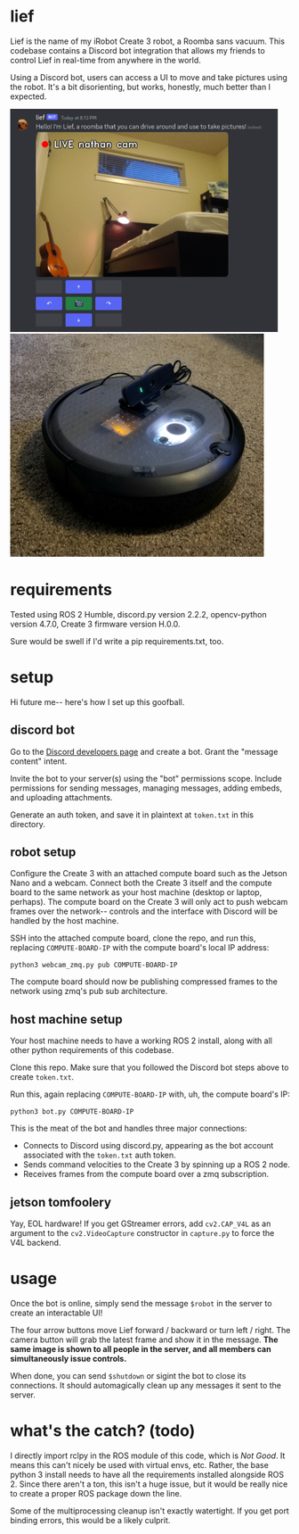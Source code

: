 # lief

Lief is the name of my iRobot Create 3 robot, a Roomba sans vacuum.
This codebase contains a Discord bot integration that allows my friends to control Lief in real-time from anywhere in the world.

Using a Discord bot, users can access a UI to move and take pictures using the robot.
It's a bit disorienting, but works, honestly, much better than I expected.

<img src="imgs/screencap.png" alt="Discord bot UI screenshot" height="400"> <img src="imgs/lief.jpg" alt="Image of Lief robot" height="400">

# requirements
Tested using ROS 2 Humble, discord.py version 2.2.2, opencv-python version 4.7.0, Create 3 firmware version H.0.0.

Sure would be swell if I'd write a pip requirements.txt, too.

# setup
Hi future me-- here's how I set up this goofball.

## discord bot
Go to the [Discord developers page](https://discord.com/developers) and create a bot. Grant the "message content" intent. 

Invite the bot to your server(s) using the "bot" permissions scope. Include permissions for sending messages, managing messages, adding embeds, and uploading attachments.

Generate an auth token, and save it in plaintext at `token.txt` in this directory.

## robot setup
Configure the Create 3 with an attached compute board such as the Jetson Nano and a webcam.
Connect both the Create 3 itself and the compute board to the same network as your host machine (desktop or laptop, perhaps).
The compute board on the Create 3 will only act to push webcam frames over the network-- controls and the interface with Discord will be handled by the host machine.

SSH into the attached compute board, clone the repo, and run this, replacing `COMPUTE-BOARD-IP` with the compute board's local IP address:
```
python3 webcam_zmq.py pub COMPUTE-BOARD-IP
```

The compute board should now be publishing compressed frames to the network using zmq's pub sub architecture.

## host machine setup
Your host machine needs to have a working ROS 2 install, along with all other python requirements of this codebase.

Clone this repo.
Make sure that you followed the Discord bot steps above to create `token.txt`.

Run this, again replacing `COMPUTE-BOARD-IP` with, uh, the compute board's IP:
```
python3 bot.py COMPUTE-BOARD-IP
```

This is the meat of the bot and handles three major connections:
* Connects to Discord using discord.py, appearing as the bot account associated with the `token.txt` auth token.
* Sends command velocities to the Create 3 by spinning up a ROS 2 node.
* Receives frames from the compute board over a zmq subscription.

## jetson tomfoolery
Yay, EOL hardware!
If you get GStreamer errors, add `cv2.CAP_V4L` as an argument to the `cv2.VideoCapture` constructor in `capture.py` to force the V4L backend.

# usage
Once the bot is online, simply send the message `$robot` in the server to create an interactable UI!

The four arrow buttons move Lief forward / backward or turn left / right.
The camera button will grab the latest frame and show it in the message.
**The same image is shown to all people in the server, and all members can simultaneously issue controls.**

When done, you can send `$shutdown` or sigint the bot to close its connections.
It should automagically clean up any messages it sent to the server.

# what's the catch? (todo)
I directly import rclpy in the ROS module of this code, which is *Not Good*.
It means this can't nicely be used with virtual envs, etc.
Rather, the base python 3 install needs to have all the requirements installed alongside ROS 2.
Since there aren't a ton, this isn't a huge issue, but it would be really nice to create a proper ROS package down the line.

Some of the multiprocessing cleanup isn't exactly watertight.
If you get port binding errors, this would be a likely culprit.
